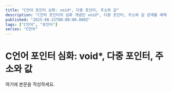 ```yaml
---
title: "C언어 포인터 심화: void*, 다중 포인터, 주소와 값"
description: "C언어 포인터의 심화 개념인 void*, 다중 포인터, 주소와 값 관계를 예제 코드와 함께 설명합니다."
published: "2025-08-22T00:00:00.000Z"
tags: ["C언어", "포인터"]
series: "C언어"
---
```


# C언어 포인터 심화: void*, 다중 포인터, 주소와 값

여기에 본문을 작성하세요.